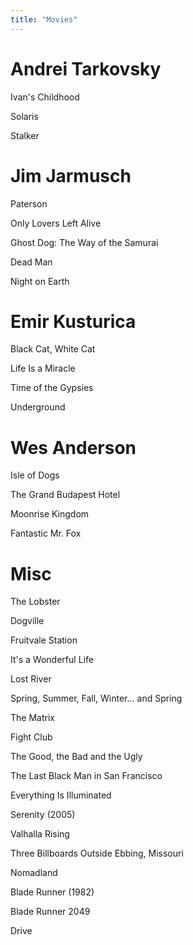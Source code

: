 ```yaml
---
title: "Movies"
---
```


# Andrei Tarkovsky

Ivan's Childhood

Solaris

Stalker

# Jim Jarmusch

Paterson

Only Lovers Left Alive

Ghost Dog: The Way of the Samurai

Dead Man

Night on Earth

# Emir Kusturica

Black Cat, White Cat

Life Is a Miracle

Time of the Gypsies

Underground

# Wes Anderson

Isle of Dogs

The Grand Budapest Hotel

Moonrise Kingdom

Fantastic Mr. Fox

# Misc

The Lobster

Dogville

Fruitvale Station

It's a Wonderful Life

Lost River

Spring, Summer, Fall, Winter... and Spring

The Matrix

Fight Club

The Good, the Bad and the Ugly

The Last Black Man in San Francisco

Everything Is Illuminated

Serenity (2005)

Valhalla Rising

Three Billboards Outside Ebbing, Missouri

Nomadland

Blade Runner (1982)

Blade Runner 2049

Drive

